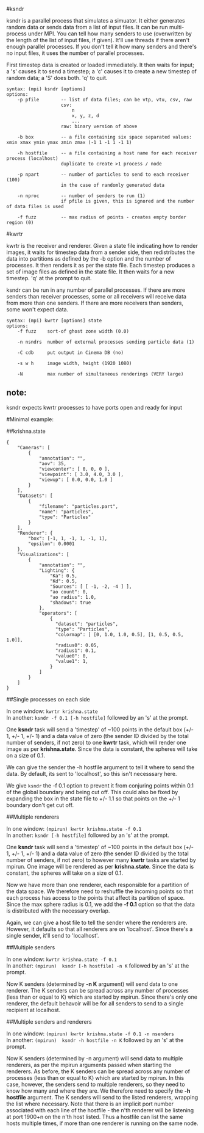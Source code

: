 #ksndr

ksndr is a parallel process that simulates a simuator.   It either generates random data or sends data from a list of input files.   It can be run multi-process under MPI.   You can tell how many senders to use (overwritten by the length of the list of input files, if given).   It'll use threads if there aren't enough parallel processes.  If you don't tell it how many senders and there's no input files, it uses the number of parallel processes.

First timestep data is created or loaded immediately.   It then waits for input; a 's' causes it to send a timestep; a 'c' causes it to create a new timestep of random data; a 'S' does both.   'q' to quit.

	syntax: (mpi) ksndr [options]
	options:
		-p pfile		-- list of data files; can be vtp, vtu, csv, raw
						csv:
							n
							x, y, z, d
							...
						raw: binary version of above
		
		-b box      	-- a file containing six space separated values: xmin xmax ymin ymax zmin zmax (-1 1 -1 1 -1 1) 
	
		-h hostfile 	-- a file containing a host name for each receiver process (localhost)
						duplicate to create >1 process / node
  	
		-p npart     	-- number of particles to send to each receiver (100)
						in the case of randomly generated data
   
		-n nproc    	-- number of senders to run (1)
						if pfile is given, this is ignored and the number of data files is used
	
		-f fuzz     	-- max radius of points - creates empty border region (0)
	
	
#kwrtr

kwrtr is the receiver and renderer.  Given a state file indicating how to render images, it waits for timestep data from a sender side, then redistributes the data into partitions as defined by the -b option and the number of processes.   It then renders it as per the state file.   Each timestep produces a set of image files as defined in the state file.  It then waits for a new timestep.   'q' at the prompt to quit.

ksndr can be run in any number of parallel processes. If there are more senders than receiver processes, some or all receivers will receive data from more than one senders.  If there are more receivers than senders, some won't expect data.  

	syntax: (mpi) kwrtr [options] state
	options:
		-f fuzz    sort-of ghost zone width (0.0)

		-n nsndrs  number of external processes sending particle data (1)

		-C cdb     put output in Cinema DB (no)
		
		-s w h     image width, height (1920 1080)
		
		-N         max number of simultaneous renderings (VERY large)


## note:
ksndr expects kwrtr processes to have ports open and ready for input

#Minimal example:

##krishna.state
```
{
    "Cameras": [
        {
            "annotation": "",
            "aov": 35,
            "viewcenter": [ 0, 0, 0 ],
            "viewpoint": [ 3.0, 4.0, 3.0 ],
            "viewup": [ 0.0, 0.0, 1.0 ]
        }
    ],
    "Datasets": [
        {
            "filename": "particles.part",
            "name": "particles",
            "type": "Particles"
        }
    ],
    "Renderer": {
    	"box": [-1, 1, -1, 1, -1, 1],
    	"epsilon": 0.0001
    },
    "Visualizations": [
        {
            "annotation": "",
            "Lighting": {
                "Ka": 0.5,
                "Kd": 0.5,
                "Sources": [ [ -1, -2, -4 ] ],
                "ao count": 0,
                "ao radius": 1.0,
                "shadows": true
            },
            "operators": [
                {
                  "dataset": "particles",
                  "type": "Particles",
                  "colormap": [ [0, 1.0, 1.0, 0.5], [1, 0.5, 0.5, 1.0]],
                  "radius0": 0.05,
                  "radius1": 0.1,
                  "value0": 0,
                  "value1": 1,
                }
            ]
        }
    ]
}
```
##Single processes on each side

In one window: ```kwrtr krishna.state```
<br>
In another:  ```ksndr -f 0.1 [-h hostfile]``` followed by an 's' at the prompt.


One <b>ksndr</b> task will send a 'timestep' of ~100 points in the default box (+/- 1, +/- 1, +/- 1) and a data value of zero (the sender ID divided by the total number of senders, if not zero) to one <b>kwrtr</b> task, which will render one image as per <b>krishna.state</b>.   Since the data is constant, the spheres will take on a size of 0.1.  

We can give the sender the -h hostfile argument to tell it where to send the data.   By default, its sent to 'localhost', so this isn't necesssary here.   

We give ```ksndr``` the -f 0.1 option to prevent it from conjuring points within 0.1 of the global boundary and being cut off.   This could also be fixed by expanding the box in the state file to +/- 1.1 so that points on the +/- 1 boundary don't get cut off.

##Multiple renderers
							
In one window: ```(mpirun) kwrtr krishna.state -f 0.1```
<br>
In another:  ```ksndr [-h hostfile]``` followed by an 's' at the prompt.

One <b>ksndr</b> task will send a 'timestep' of ~100 points in the default box (+/- 1, +/- 1, +/- 1) and a data value of zero (the sender ID divided by the total number of senders, if not zero) to however many <b>kwrtr</b> tasks are started by mpirun.  One image will be rendered as per <b>krishna.state</b>.   Since the data is constant, the spheres will take on a size of 0.1.

Now we have more than one renderer, each responsible for a partition of the data space.  We therefore need to reshuffle the incoming points so that each process has access to the points that affect its partition of space.    Since the max sphere radius is 0.1, we add the <b>-f 0.1</b> option so that the data is distributed with the necessary overlap.

Again, we can give a host file to tell the sender where the renderers are.   However, it defaults so that all renderers are on 'localhost'.   Since there's a single sender, it'll send to 'localhost'.

	
##Multiple senders

In one window: ```kwrtr krishna.state -f 0.1 ```
<br>
In another:  ```(mpirun)  ksndr [-h hostfile] -n K``` followed by an 's' at the prompt.


Now K senders (determined by <b>-n K</b> argument) will send data to one renderer.   The K senders can be spread across any number of processes (less than or equal to K) which are started by mpirun.  Since there's only one renderer, the default behavoir will be for all senders to send to a single recipient at localhost.
	
##Multiple senders and renderers

In one window: ```(mpirun) kwrtr krishna.state -f 0.1 -n nsenders```
<br>
In another:  ```(mpirun)  ksndr -h hostfile -n K``` followed by an 's' at the prompt.


Now K senders (determined by -n argument) will send data to multiple renderers, as per the mpirun arguments passed when starting the renderers.   As before, the K senders can be spread across any number of processes (less than or equal to K) which are started by mpirun.  In this case, however, the senders send to multiple renderers, so they need to know how many and where they are.   We therefore need to specify the <b>-h hostfile</b> argument.  The K senders will send to the listed renderers, wrapping the list where necessary.   Note that there is an implicit port number associated with each line of the hostfile - the n'th renderer will be listening at port 1900+n on the n'th host listed.  Thus a hostfile can list the same hosts multiple times, if more than one renderer is running on the same node.

	
	
	
	
	
	